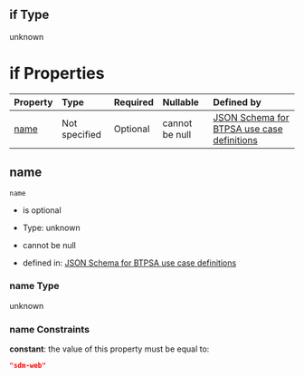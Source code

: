 ## if Type

unknown

# if Properties

| Property      | Type          | Required | Nullable       | Defined by                                                                                                                                                                                                        |
| :------------ | :------------ | :------- | :------------- | :---------------------------------------------------------------------------------------------------------------------------------------------------------------------------------------------------------------- |
| [name](#name) | Not specified | Optional | cannot be null | [JSON Schema for BTPSA use case definitions](btpsa-usecase-properties-services-items-allof-2-then-allof-50-if-properties-name.md "undefined#/properties/services/items/allOf/2/then/allOf/50/if/properties/name") |

## name



`name`

*   is optional

*   Type: unknown

*   cannot be null

*   defined in: [JSON Schema for BTPSA use case definitions](btpsa-usecase-properties-services-items-allof-2-then-allof-50-if-properties-name.md "undefined#/properties/services/items/allOf/2/then/allOf/50/if/properties/name")

### name Type

unknown

### name Constraints

**constant**: the value of this property must be equal to:

```json
"sdm-web"
```

